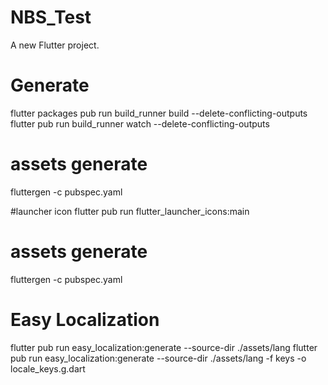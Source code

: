 # NBS_Test

A new Flutter project.

# Generate
flutter packages pub run build_runner build --delete-conflicting-outputs
flutter pub run build_runner watch --delete-conflicting-outputs

# assets generate
fluttergen -c pubspec.yaml

#launcher icon
flutter pub run flutter_launcher_icons:main


# assets generate
fluttergen -c pubspec.yaml


# Easy Localization

flutter pub run easy_localization:generate --source-dir ./assets/lang
flutter pub run easy_localization:generate --source-dir ./assets/lang -f keys -o locale_keys.g.dart

 